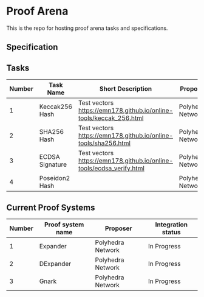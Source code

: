 # Proof Arena

This is the repo for hosting proof arena tasks and specifications.

## Specification


## Tasks
| Number | Task Name | Short Description| Proposer | Status | Link |
|--------|-----------|------------------|----------|--------|------|
|1| Keccak256 Hash | Test vectors https://emn178.github.io/online-tools/keccak_256.html | Polyhedra Network | Draft||
|2| SHA256 Hash | Test vectors https://emn178.github.io/online-tools/sha256.html | Polyhedra Network | Draft||
|3| ECDSA Signature | Test vectors https://emn178.github.io/online-tools/ecdsa_verify.html | Polyhedra Network | Draft||
|4| Poseidon2 Hash | | Polyhedra Network | Draft||


## Current Proof Systems

| Number | Proof system name | Proposer | Integration status |
|--------|-----------|------------------|--------------------|
|1| Expander |Polyhedra Network| In Progress |
|2| DExpander |Polyhedra Network| In Progress|
|3| Gnark |Polyhedra Network| In Progress|
